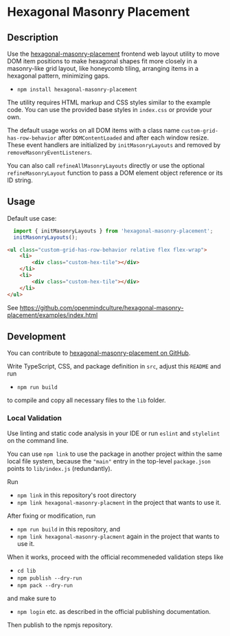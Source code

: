 # Hexagonal Masonry Placement

## Description

Use the [hexagonal-masonry-placement](https://www.npmjs.com/package/hexagonal-masonry-placement) frontend web layout utility to move DOM item positions to make hexagonal shapes fit more closely in a masonry-like grid layout, like honeycomb tiling, arranging items in a hexagonal pattern, minimizing gaps.

- `npm install hexagonal-masonry-placement`

The utility requires HTML markup and CSS styles similar to the example code. You can use the provided base styles in `index.css` or provide your own.

The default usage works on all DOM items with a class name `custom-grid-has-row-behavior` after `DOMContentLoaded` and after each window resize. These event handlers are initialized by `initMasonryLayouts` and removed by `removeMasonryEventListeners`.

You can also call `refineAllMasonryLayouts` directly or use the optional `refineMasonryLayout` function to pass a DOM element object reference or its ID string.

## Usage

Default use case:

```javascript
  import { initMasonryLayouts } from 'hexagonal-masonry-placement';
  initMasonryLayouts();
```

```html
<ul class="custom-grid-has-row-behavior relative flex flex-wrap">
    <li>
        <div class="custom-hex-tile"></div>
    </li>
    <li>
        <div class="custom-hex-tile"></div>
    </li>
</ul>
```

See https://github.com/openmindculture/hexagonal-masonry-placement/examples/index.html

## Development

You can contribute to [hexagonal-masonry-placement on GitHub](https://github.com/openmindculture/hexagonal-masonry-placement/).

Write TypeScript, CSS, and package definition in `src`, adjust this `README` and run

 - `npm run build`

to compile and copy all necessary files to the `lib` folder.

### Local Validation

Use linting and static code analysis in your IDE or run `eslint` and `stylelint` on the command line.

You can use `npm link` to use the package in another project within the same local file system, because the `"main"` entry in the top-level `package.json` points to `lib/index.js` (redundantly).

Run
- `npm link` in this repository's root directory
- `npm link hexagonal-masonry-placment` in the project that wants to use it.

After fixing or modification, run
- `npm run build` in this repository, and
- `npm link hexagonal-masonry-placment` again in the project that wants to use it.

When it works, proceed with the official recommeneded validation steps like
- `cd lib`
- `npm publish --dry-run`
- `npm pack --dry-run`

and make sure to
- `npm login` etc. as described in the official publishing documentation.

Then publish to the npmjs repository.
